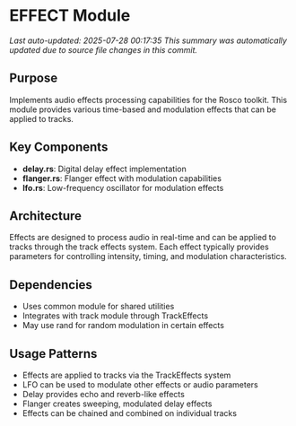 # EFFECT Module
*Last auto-updated: 2025-07-28 00:17:35*
*This summary was automatically updated due to source file changes in this commit.*


## Purpose
Implements audio effects processing capabilities for the Rosco toolkit. This module provides various time-based and modulation effects that can be applied to tracks.

## Key Components
- **delay.rs**: Digital delay effect implementation
- **flanger.rs**: Flanger effect with modulation capabilities
- **lfo.rs**: Low-frequency oscillator for modulation effects

## Architecture
Effects are designed to process audio in real-time and can be applied to tracks through the track effects system. Each effect typically provides parameters for controlling intensity, timing, and modulation characteristics.

## Dependencies
- Uses common module for shared utilities
- Integrates with track module through TrackEffects
- May use rand for random modulation in certain effects

## Usage Patterns
- Effects are applied to tracks via the TrackEffects system
- LFO can be used to modulate other effects or audio parameters
- Delay provides echo and reverb-like effects
- Flanger creates sweeping, modulated delay effects
- Effects can be chained and combined on individual tracks